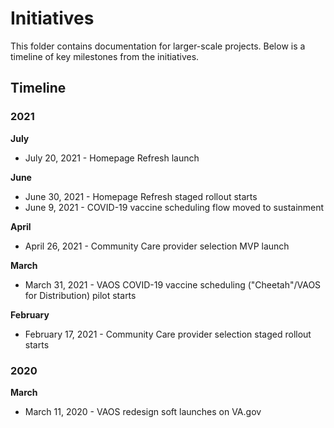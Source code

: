 # Initiatives
This folder contains documentation for larger-scale projects. Below is a timeline of key milestones from the initiatives.

## Timeline

### 2021

**July**
- July 20, 2021 - Homepage Refresh launch

**June**
- June 30, 2021 - Homepage Refresh staged rollout starts
- June 9, 2021 - COVID-19 vaccine scheduling flow moved to sustainment

**April**
- April 26, 2021 - Community Care provider selection MVP launch

**March**
- March 31, 2021 - VAOS COVID-19 vaccine scheduling ("Cheetah"/VAOS for Distribution) pilot starts

**February**
- February 17, 2021 - Community Care provider selection staged rollout starts


### 2020

**March**
- March 11, 2020 - VAOS redesign soft launches on VA.gov
